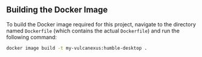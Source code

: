 ## Building the Docker Image

To build the Docker image required for this project, navigate to the directory named `Dockerfile` (which contains the actual `Dockerfile`) and run the following command:

```bash
docker image build -t my-vulcanexus:humble-desktop .
